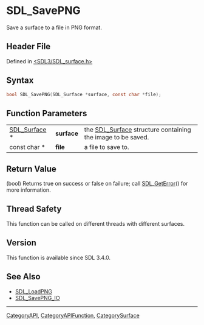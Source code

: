 # SDL_SavePNG

Save a surface to a file in PNG format.

## Header File

Defined in [<SDL3/SDL_surface.h>](https://github.com/libsdl-org/SDL/blob/main/include/SDL3/SDL_surface.h)

## Syntax

```c
bool SDL_SavePNG(SDL_Surface *surface, const char *file);
```

## Function Parameters

|                              |             |                                                                            |
| ---------------------------- | ----------- | -------------------------------------------------------------------------- |
| [SDL_Surface](SDL_Surface) * | **surface** | the [SDL_Surface](SDL_Surface) structure containing the image to be saved. |
| const char *                 | **file**    | a file to save to.                                                         |

## Return Value

(bool) Returns true on success or false on failure; call
[SDL_GetError](SDL_GetError)() for more information.

## Thread Safety

This function can be called on different threads with different surfaces.

## Version

This function is available since SDL 3.4.0.

## See Also

- [SDL_LoadPNG](SDL_LoadPNG)
- [SDL_SavePNG_IO](SDL_SavePNG_IO)

----
[CategoryAPI](CategoryAPI), [CategoryAPIFunction](CategoryAPIFunction), [CategorySurface](CategorySurface)

